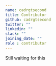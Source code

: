 ```yaml
---
name: cadrgtsecond
title: Contributor
github: cadrgtsecond
twitter: ""
linkedin: ""
slack: ""
joining_date: ""
role : contributor
---
```


Still waiting for this
